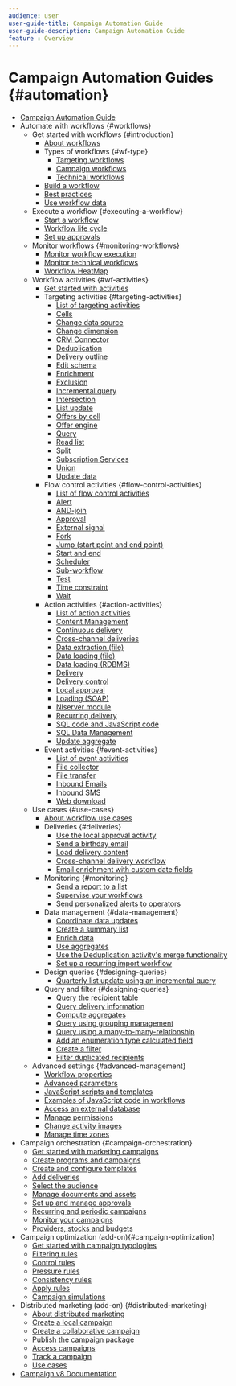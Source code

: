 ```yaml
---
audience: user
user-guide-title: Campaign Automation Guide
user-guide-description: Campaign Automation Guide
feature : Overview
---
```


# Campaign Automation Guides {#automation}

+ [Campaign Automation Guide](home.md)
+ Automate with workflows {#workflows}
  + Get started with workflows {#introduction}
       + [About workflows](workflow/about-workflows.md)
     + Types of workflows {#wf-type}
       + [Targeting workflows](workflow/targeting-workflows.md)
       + [Campaign workflows](workflow/campaign-workflows.md)
       + [Technical workflows](workflow/technical-workflows.md)
     + [Build a workflow](workflow/build-a-workflow.md)
     + [Best practices](workflow/workflow-best-practices.md)
     + [Use workflow data](workflow/use-workflow-data.md)
  +  Execute a workflow {#executing-a-workflow}
       + [Start a workflow](workflow/start-a-workflow.md)
       + [Workflow life cycle](workflow/workflow-life-cycle.md)
       + [Set up approvals](workflow/define-approvals.md)
  + Monitor workflows {#monitoring-workflows}
       + [Monitor workflow execution](workflow/monitor-workflow-execution.md)
       + [Monitor technical workflows](workflow/monitor-technical-workflows.md)
       + [Workflow HeatMap](workflow/heatmap.md)
  + Workflow activities {#wf-activities}
       + [Get started with activities](workflow/activities.md)
     + Targeting activities {#targeting-activities}
          + [List of targeting activities](workflow/targeting-activities.md)
          + [Cells](workflow/cells.md)
          + [Change data source](workflow/change-data-source.md)
          + [Change dimension](workflow/change-dimension.md)
          + [CRM Connector](workflow/crm-connector.md)
          + [Deduplication](workflow/deduplication.md)
          + [Delivery outline](workflow/delivery-outline.md)
          + [Edit schema](workflow/edit-schema.md)
          + [Enrichment](workflow/enrichment.md)
          + [Exclusion](workflow/exclusion.md)
          + [Incremental query](workflow/incremental-query.md)
          + [Intersection](workflow/intersection.md)
          + [List update](workflow/list-update.md)
          + [Offers by cell](workflow/offers-by-cell.md)
          + [Offer engine](workflow/offer-engine.md)
          + [Query](workflow/query.md)
          + [Read list](workflow/read-list.md)
          + [Split](workflow/split.md)
          + [Subscription Services](workflow/subscription-services.md)
          + [Union](workflow/union.md)
          + [Update data](workflow/update-data.md)
     + Flow control activities {#flow-control-activities}
          + [List of flow control activities](workflow/flow-control-activities.md)
          + [Alert](workflow/alert.md)
          + [AND-join](workflow/and-join.md)
          + [Approval](workflow/approval.md)
          + [External signal](workflow/external-signal.md)
          + [Fork](workflow/fork.md)
          + [Jump (start point and end point)](workflow/jump--start-point-and-end-point-.md)
          + [Start and end](workflow/start-and-end.md)
          + [Scheduler](workflow/scheduler.md)
          + [Sub-workflow](workflow/sub-workflow.md)
          + [Test](workflow/test.md)
          + [Time constraint](workflow/time-constraint.md)
          + [Wait](workflow/wait.md)
     + Action activities {#action-activities}
          + [List of action activities](workflow/action-activities.md)
          + [Content Management](workflow/content-management.md)
          + [Continuous delivery](workflow/continuous-delivery.md)
          + [Cross-channel deliveries](workflow/cross-channel-deliveries.md)
          + [Data extraction (file)](workflow/extraction--file-.md)
          + [Data loading (file)](workflow/data-loading--file-.md)
          + [Data loading (RDBMS)](workflow/data-loading--rdbms-.md)
          + [Delivery](workflow/delivery.md)
          + [Delivery control](workflow/delivery-control.md)
          + [Local approval](workflow/local-approval.md)
          + [Loading (SOAP)](workflow/loading-soap.md)
          + [Nlserver module](workflow/nlserver-module.md)
          + [Recurring delivery](workflow/recurring-delivery.md)
          + [SQL code and JavaScript code](workflow/sql-code-and-javascript-code.md)
          + [SQL Data Management](workflow/sql-data-management.md)
          + [Update aggregate](workflow/update-aggregate.md)
     + Event activities {#event-activities}
          + [List of event activities](workflow/event-activities.md)
          + [File collector](workflow/file-collector.md)
          + [File transfer](workflow/file-transfer.md)
          + [Inbound Emails](workflow/inbound-emails.md)
          + [Inbound SMS](workflow/inbound-sms.md)
          + [Web download](workflow/web-download.md)
  + Use cases {#use-cases}
       + [About workflow use cases](workflow/workflow-use-cases.md)
       + Deliveries {#deliveries}
          + [Use the local approval activity](workflow/local-approval-activity.md)
          + [Send a birthday email](workflow/send-a-birthday-email.md)
          + [Load delivery content](workflow/load-delivery-content.md)
          + [Cross-channel delivery workflow](workflow/cross-channel-delivery-workflow.md)
          + [Email enrichment with custom date fields](workflow/email-enrichment-with-custom-date-fields.md)
       + Monitoring {#monitoring}
          + [Send a report to a list](workflow/send-a-report-to-a-list.md)
          + [Supervise your workflows](workflow/workflow-supervision.md)
          + [Send personalized alerts to operators](workflow/send-alerts-to-operators.md)
       + Data management {#data-management}   
          + [Coordinate data updates](workflow/coordinate-data-updates.md)
          + [Create a summary list](workflow/create-a-summary-list.md)
          + [Enrich data](workflow/enrich-data.md) 
          + [Use aggregates](workflow/using-aggregates.md)
          + [Use the Deduplication activity's merge functionality](workflow/deduplication-merge.md)
          + [Set up a recurring import workflow](workflow/recurring-import-workflow.md)
       + Design queries {#designing-queries}
          + [Quarterly list update using an incremental query](workflow/quarterly-list-update.md)
       + Query and filter {#designing-queries}
          + [Query the recipient table](workflow/querying-recipient-table.md)
          + [Query delivery information](workflow/query-delivery-info.md)
          + [Compute aggregates](workflow/compute-aggregates.md)
          + [Query using grouping management](workflow/query-grouping-management.md)
          + [Query using a many-to-many-relationship](workflow/query-many-to-many-relationship.md)
          + [Add an enumeration type calculated field](workflow/adding-enumeration-type-calculated-field.md)
          + [Create a filter](workflow/create-a-filter.md)
          + [Filter duplicated recipients](workflow/filter-duplicated-recipients.md)
  + Advanced settings {#advanced-management}
       + [Workflow properties](workflow/workflow-properties.md)
       + [Advanced parameters](workflow/advanced-parameters.md)
       + [JavaScript scripts and templates](workflow/javascript-scripts-and-templates.md)
       + [Examples of JavaScript code in workflows](workflow/javascript-in-workflows.md)
       + [Access an external database](workflow/accessing-an-external-database--fda-.md)
       + [Manage permissions](workflow/managing-rights.md)
       + [Change activity images](workflow/change-activity-images.md)
       + [Manage time zones](workflow/managing-time-zones.md)
+ Campaign orchestration {#campaign-orchestration}
  + [Get started with marketing campaigns](campaigns/set-up-campaigns.md)
  + [Create programs and campaigns](campaigns/marketing-campaign-create.md)
  + [Create and configure templates](campaigns/marketing-campaign-templates.md)
  + [Add deliveries](campaigns/marketing-campaign-deliveries.md)
  + [Select the audience](campaigns/marketing-campaign-target.md)
  + [Manage documents and assets](campaigns/marketing-campaign-assets.md)
  + [Set up and manage approvals](campaigns/marketing-campaign-approval.md)
  + [Recurring and periodic campaigns](campaigns/recurring-periodic-campaigns.md)
  + [Monitor your campaigns](campaigns/marketing-campaign-monitoring.md)
  + [Providers, stocks and budgets](campaigns/providers--stocks-and-budgets.md)
+ Campaign optimization (add-on){#campaign-optimization}
  + [Get started with campaign typologies](campaign-opt/campaign-typologies.md)
  + [Filtering rules](campaign-opt/filtering-rules.md)
  + [Control rules](campaign-opt/control-rules.md)
  + [Pressure rules](campaign-opt/pressure-rules.md)
  + [Consistency rules](campaign-opt/consistency-rules.md)
  + [Apply rules](campaign-opt/apply-rules.md)
  + [Campaign simulations](campaign-opt/campaign-simulations.md)
+ Distributed marketing (add-on) {#distributed-marketing}
  + [About distributed marketing](distributed-marketing/about-distributed-marketing.md)
  + [Create a local campaign](distributed-marketing/creating-a-local-campaign.md)
  + [Create a collaborative campaign](distributed-marketing/creating-a-collaborative-campaign.md)
  + [Publish the campaign package](distributed-marketing/publishing-the-campaign-package.md)
  + [Access campaigns](distributed-marketing/accessing-campaigns.md)
  + [Track a campaign](distributed-marketing/tracking-a-campaign.md)
  + [Use cases](distributed-marketing/examples.md)
+ [Campaign v8 Documentation](https://experienceleague.adobe.com/docs/campaign/campaign-v8/campaign-home.html)